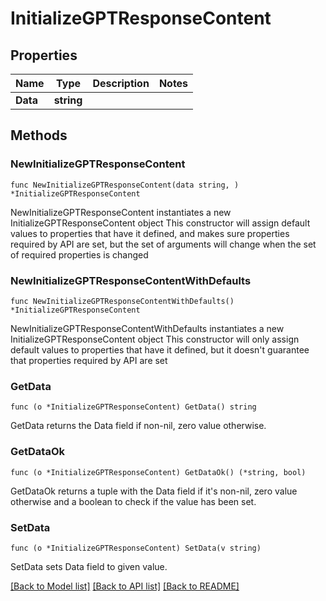 # InitializeGPTResponseContent

## Properties

Name | Type | Description | Notes
------------ | ------------- | ------------- | -------------
**Data** | **string** |  | 

## Methods

### NewInitializeGPTResponseContent

`func NewInitializeGPTResponseContent(data string, ) *InitializeGPTResponseContent`

NewInitializeGPTResponseContent instantiates a new InitializeGPTResponseContent object
This constructor will assign default values to properties that have it defined,
and makes sure properties required by API are set, but the set of arguments
will change when the set of required properties is changed

### NewInitializeGPTResponseContentWithDefaults

`func NewInitializeGPTResponseContentWithDefaults() *InitializeGPTResponseContent`

NewInitializeGPTResponseContentWithDefaults instantiates a new InitializeGPTResponseContent object
This constructor will only assign default values to properties that have it defined,
but it doesn't guarantee that properties required by API are set

### GetData

`func (o *InitializeGPTResponseContent) GetData() string`

GetData returns the Data field if non-nil, zero value otherwise.

### GetDataOk

`func (o *InitializeGPTResponseContent) GetDataOk() (*string, bool)`

GetDataOk returns a tuple with the Data field if it's non-nil, zero value otherwise
and a boolean to check if the value has been set.

### SetData

`func (o *InitializeGPTResponseContent) SetData(v string)`

SetData sets Data field to given value.



[[Back to Model list]](../README.md#documentation-for-models) [[Back to API list]](../README.md#documentation-for-api-endpoints) [[Back to README]](../README.md)


